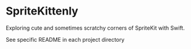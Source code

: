 # SpriteKittenly
Exploring cute and sometimes scratchy corners of SpriteKit with Swift.

See specific README in each project directory